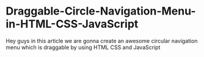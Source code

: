 # Draggable-Circle-Navigation-Menu-in-HTML-CSS-JavaScript
Hey guys in this article we are gonna create an awesome circular navigation menu which is draggable by using HTML CSS and JavaScript
